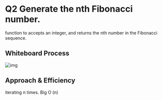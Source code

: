 # Q2 Generate the nth Fibonacci number.

<!-- Description of the challenge -->
function to accepts an integer, and returns the nth number in the Fibonacci sequence.

## Whiteboard Process
<!-- Embedded whiteboard image -->
![img](./Interview-02/q2.png)
## Approach & Efficiency
<!-- What approach did you take? Discuss Why. What is the Big O space/time for this approach? -->
iterating n times. Big O (n)
